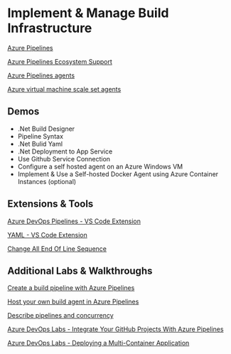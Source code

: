 # Implement & Manage Build Infrastructure

[Azure Pipelines](https://docs.microsoft.com/en-us/azure/devops/pipelines/get-started/key-pipelines-concepts?view=azure-devops)

[Azure Pipelines Ecosystem Support](https://docs.microsoft.com/en-us/azure/devops/pipelines/ecosystems/ecosystems?view=azure-devops)

[Azure Pipelines agents](https://docs.microsoft.com/en-us/azure/devops/pipelines/agents/agents?view=azure-devops&tabs=browser)

[Azure virtual machine scale set agents](https://docs.microsoft.com/en-us/azure/devops/pipelines/agents/scale-set-agents)

## Demos

-   .Net Build Designer
-   Pipeline Syntax
-   .Net Bulid Yaml
-   .Net Deployment to App Service
-   Use Github Service Connection
-   Configure a self hosted agent on an Azure Windows VM
-   Implement & Use a Self-hosted Docker Agent using Azure Container Instances (optional)

## Extensions & Tools

[Azure DevOps Pipelines - VS Code Extension](https://marketplace.visualstudio.com/items?itemName=ms-azure-devops.azure-pipelines)

[YAML - VS Code Extension](https://marketplace.visualstudio.com/items?itemName=redhat.vscode-yaml)

[Change All End Of Line Sequence](https://marketplace.visualstudio.com/items?itemName=vs-publisher-1448185.keyoti-changeallendoflinesequence)

## Additional Labs & Walkthroughs

[Create a build pipeline with Azure Pipelines](https://docs.microsoft.com/en-us/learn/modules/create-a-build-pipeline/)

[Host your own build agent in Azure Pipelines](https://docs.microsoft.com/en-us/learn/modules/host-build-agent/)

[Describe pipelines and concurrency](https://docs.microsoft.com/en-us/learn/modules/describe-pipelines-concurrency/)

[Azure DevOps Labs - Integrate Your GitHub Projects With Azure Pipelines](https://www.azuredevopslabs.com/labs/azuredevops/github-integration/)

[Azure DevOps Labs - Deploying a Multi-Container Application](https://azuredevopslabs.com/labs/vstsextend/kubernetes/)
